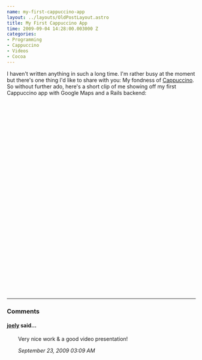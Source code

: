 ```yaml
--- 
name: my-first-cappuccino-app
layout: ../layouts/OldPostLayout.astro
title: My First Cappuccino App
time: 2009-09-04 14:28:00.003000 Z
categories: 
- Programming
- Cappuccino
- Videos
- Cocoa
---
```

I haven't written anything in such a long time. I'm rather busy at the moment but there's one thing I'd like to share with you: My fondness of <a href="http://cappuccino.org">Cappuccino</a>. So without further ado, here's a short clip of me showing off my first Cappuccino app with Google Maps and a Rails backend:  <object width="660" height="525"><param name="movie" value="http://www.youtube.com/v/LED5JpevhKI&hl=en&fs=1&rel=0&hd=1&border=1"></param><param name="allowFullScreen" value="true"></param><param name="allowscriptaccess" value="always"></param><embed src="http://www.youtube.com/v/LED5JpevhKI&hl=en&fs=1&rel=0&hd=1&border=1" type="application/x-shockwave-flash" allowscriptaccess="always" allowfullscreen="true" width="660" height="525"></embed></object>
<br/><hr/><h3>Comments</h3>
<div class="swcomment"><h4><a href="http://www.blogger.com/profile/10058766358114421130">joely</a> said...</h4>
<p style="margin-left: 30px">Very nice work &amp; a good video presentation!</p>
<em class="swlightgray" style="margin-left: 30px">September 23, 2009 03:09 AM</em></div>
